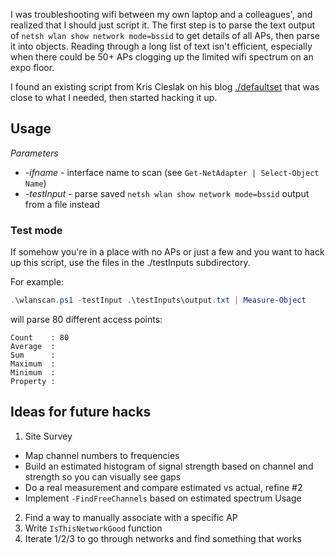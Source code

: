 
I was troubleshooting wifi between my own laptop and a colleagues', and realized that I should just script it. 
The first step is to parse the text output of `netsh wlan show network mode=bssid` to get details of all APs,
then parse it into objects. Reading through a long list of text isn't efficient, especially when there could 
be 50+ APs clogging up the limited wifi spectrum on an expo floor.

I found an existing script from Kris Cieslak on his blog
[./defaultset](http://defaultset.blogspot.ca/2010/04/powershell-wireless-network-scan-script.html)
that was close to what I needed, then started hacking it up.

## Usage

_Parameters_
* _-ifname_ - interface name to scan (see `Get-NetAdapter | Select-Object Name`)
* _-testInput_ - parse saved `netsh wlan show network mode=bssid` output from a file instead

### Test mode

If somehow you're in a place with no APs or just a few and you want to hack up this script, use the files in the
./testInputs subdirectory.

For example:
```powershell
.\wlanscan.ps1 -testInput .\testInputs\output.txt | Measure-Object
```

will parse 80 different access points:
```none
Count    : 80
Average  :
Sum      :
Maximum  :
Minimum  :
Property :
```

## Ideas for future hacks
1. Site Survey
 -  Map channel numbers to frequencies
 - Build an estimated histogram of signal strength based on channel and strength so you can visually see gaps
 - Do a real measurement and compare estimated vs actual, refine #2
 - Implement `-FindFreeChannels` based on estimated spectrum Usage
2. Find a way to manually associate with a specific AP
3. Write `IsThisNetworkGood` function
4. Iterate 1/2/3 to go through networks and find something that works